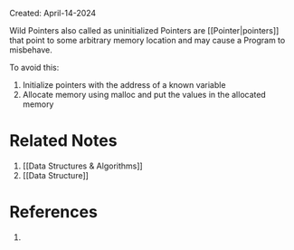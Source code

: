 Created: April-14-2024

Wild Pointers also called as uninitialized Pointers are [[Pointer|pointers]] that point to some arbitrary memory location and may cause a Program to misbehave.

To avoid this:

1. Initialize pointers with the address of a known variable
2. Allocate memory using malloc and put the values in the allocated memory

# Related Notes

1. [[Data Structures & Algorithms]]
2. [[Data Structure]]
# References

1. 